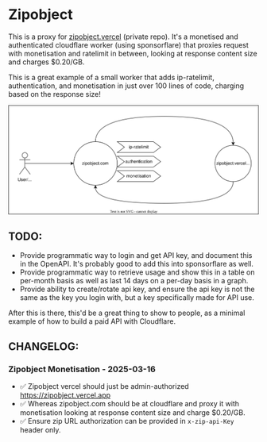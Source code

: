 # Zipobject

This is a proxy for [zipobject.vercel](https://github.com/janwilmake/zipobject.vercel) (private repo). It's a monetised and authenticated cloudflare worker (using sponsorflare) that proxies request with monetisation and ratelimit in between, looking at response content size and charges $0.20/GB.

This is a great example of a small worker that adds ip-ratelimit, authentication, and monetisation in just over 100 lines of code, charging based on the response size!

![](architecture.drawio.svg)

## TODO:

- Provide programmatic way to login and get API key, and document this in the OpenAPI. It's probably good to add this into sponsorflare as well.
- Provide programmatic way to retrieve usage and show this in a table on per-month basis as well as last 14 days on a per-day basis in a graph.
- Provide ability to create/rotate api key, and ensure the api key is not the same as the key you login with, but a key specifically made for API use.

After this is there, this'd be a great thing to show to people, as a minimal example of how to build a paid API with Cloudflare.

## CHANGELOG:

### Zipobject Monetisation - 2025-03-16

- ✅ Zipobject vercel should just be admin-authorized https://zipobject.vercel.app
- ✅ Whereas zipobject.com should be at cloudflare and proxy it with monetisation looking at response content size and charge $0.20/GB.
- ✅ Ensure zip URL authorization can be provided in `x-zip-api-Key` header only.
